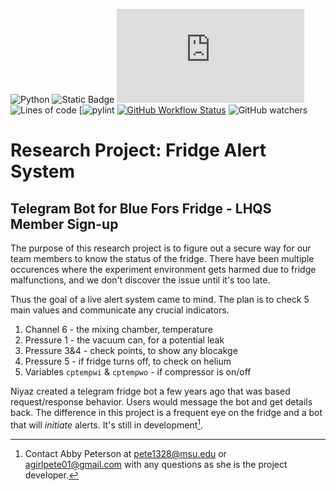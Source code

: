 ![Python](https://img.shields.io/badge/python-v3.9.12-brightgreen.svg)
![Static Badge](https://img.shields.io/badge/Fridge-BlueFors-orange)
![GitHub file size in bytes](https://img.shields.io/github/size/pete1328/LHQS-MSU/FridgeBot/tester.py?color=pink)
![Lines of code](https://tokei.rs/b1/github/pete1328/LHQS-MSU/FridgeBot?color=purple&style=flat)
[![pylint](https://img.shields.io/badge/PyLint-0.00-red?logo=python&logoColor=white)
[![GitHub Workflow Status](https://github.com/pete1328/LHQS-MSU/FridgeBot/actions/workflows/pylint.yml/badge.svg)](https://github.com/pete1328/LHQS-MSU/FridgeBot/actions/workflows/pylint.yml)
![GitHub watchers](https://img.shields.io/github/watchers/pete1328/LHQS-MSU/FridgeBot)


# Research Project: Fridge Alert System

## Telegram Bot for Blue Fors Fridge - LHQS Member Sign-up

The purpose of this research project is to figure out a secure way for our team members to know the status of the fridge. There have been multiple occurences where the experiment environment gets harmed due to fridge malfunctions, and we don't discover the issue until it's too late.

Thus the goal of a live alert system came to mind. The plan is to check 5 main values and communicate any crucial indicators.
1. Channel 6 - the mixing chamber, temperature
2. Pressure 1 - the vacuum can, for a potential leak
3. Pressure 3&4 - check points, to show any blocakge
4. Pressure 5 - if fridge turns off, to check on helium
5. Variables `cptempwi` & `cptempwo` - if compressor is on/off

Niyaz created a telegram fridge bot a few years ago that was based request/response behavior. Users would message the bot and get details back. The difference in this project is a frequent eye on the fridge and a bot that will *initiate* alerts. It's still in development[^1].

[^1]: Contact Abby Peterson at pete1328@msu.edu or agirlpete01@gmail.com with any questions as she is the project developer.
